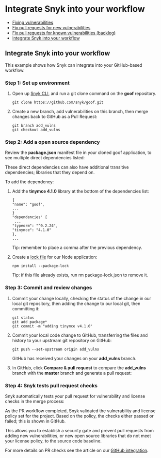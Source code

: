 # Integrate Snyk into your workflow

* [ Fixing vulnerabilities](/hc/en-us/articles/360011484018-Fixing-vulnerabilities)
* [ Fix pull requests for new vulnerabilities](/hc/en-us/articles/360017186498-Fix-pull-requests-for-new-vulnerabilities)
* [ Fix pull requests for known vulnerabilities \(backlog\)](/hc/en-us/articles/360017186958-Fix-pull-requests-for-known-vulnerabilities-backlog-)
* [ Integrate Snyk into your workflow](/hc/en-us/articles/360011377157-Integrate-Snyk-into-your-workflow)

##  Integrate Snyk into your workflow

This example shows how Snyk can integrate into your GitHub-based workflow.

### Step 1: Set up environment

1. Open up [Snyk CLI](https://support.snyk.io/hc/en-us/categories/360000456217-Snyk-CLI), and run a git clone command on the **goof** repository.  


   ```text
   git clone https://github.com/snyk/goof.git
   ```

2. Create a new branch, add vulnerabilities on this branch, then merge changes back to GitHub as a Pull Request:  


   ```text
   git branch add_vulns
   git checkout add_vulns
   ```

### Step 2: Add a open source dependency

Review the **package.json** manifest file in your cloned goof application, to see multiple direct dependencies listed:

These direct dependencies can also have additional transitive dependencies; libraries that they depend on.

To add the dependency:

1. Add the **tinymce 4.1.0** library at the bottom of the dependencies list:  


   ```text
   {
   "name": "goof",
   ...
   }
   "dependencies" {
    ...
   "typeorm": "^0.2.24",
   "tinymce": "4.1.0"
   },
   ...
   ```

   Tip: remember to place a comma after the previous dependency.

2. Create a [lock file](https://docs.npmjs.com/files/package-lock.json) for our Node application:

   ```text
   npm install --package-lock
   ```

   Tip: if this file already exists, run rm package-lock.json to remove it.

### Step 3: Commit and review changes

1. Commit your change locally, checking the status of the change in our local git repository, then adding the change to our local git, then committing it:  


   ```text
   git status
   git add package*
   git commit -m "adding tinymce v4.1.0"
   ```

2. Commit your local code change to GitHub, transferring the files and history to your upstream git repository on GitHub:  


   ```text
   git push --set-upstream origin add_vulns
   ```

    GitHub has received your changes on your **add\_vulns** branch.

3. In GitHub, click **Compare & pull request** to compare the **add\_vulns** branch with the **master** branch and generate a pull request:  

### Step 4: Snyk tests pull request checks

Snyk automatically tests your pull request for vulnerability and license checks in the merge process:

As the PR workflow completed, Snyk validated the vulnerability and license policy set for the project. Based on the policy, the checks either passed or failed; this is shown in GitHub.

This allows you to establish a security gate and prevent pull requests from adding new vulnerabilities, or new open source libraries that do not meet your license policy, to the source code baseline.

For more details on PR checks see the article on our [GitHub integration](https://support.snyk.io/hc/en-us/articles/360004032117).

